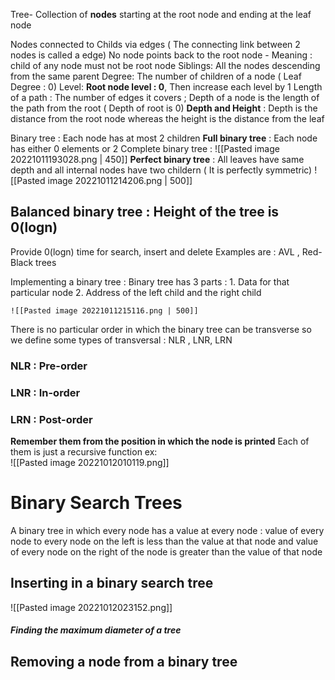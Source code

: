Tree- Collection of **nodes** starting at the root node and ending at the leaf node

Nodes connected to Childs via edges ( The connecting link between 2 nodes is called a edge)
No node points back to the root node - Meaning : child of any node must not be root node
	Siblings: All the nodes descending from the same parent 
	Degree:  The number of children of a node ( Leaf Degree : 0)
	Level:   **Root node level : 0**, Then increase each level by 1
	Length of a path : The number of edges it  covers ; Depth of a node is the length of  the path from the root  ( Depth of root is 0)
	**Depth and Height**  : Depth is the distance from the root node whereas the height is the distance from the leaf



Binary tree : Each node has at most 2 children
	**Full binary tree** : Each node has either 0 elements or 2
	Complete binary tree : 
	![[Pasted image 20221011193028.png | 450]]
	**Perfect binary tree** :  All leaves have same depth and all internal nodes have two childern ( It is perfectly symmetric)
	![[Pasted image 20221011214206.png | 500]]


## Balanced binary tree : Height of the tree is 0(logn) 
 Provide 0(logn) time for search, insert and delete 
 Examples are : AVL , Red-Black trees

Implementing a binary tree :
	Binary tree has 3 parts :
		1. Data for that particular node
		2. Address of the left child and the right child

	![[Pasted image 20221011215116.png | 500]]

There is no particular order in which the binary tree can be transverse so we define some types of transversal : NLR , LNR, LRN
### NLR : Pre-order
### LNR : In-order
### LRN : Post-order

**Remember them from the position in which the node is printed** 
Each of them  is just a recursive function 
 ex:  
	 ![[Pasted image 20221012010119.png]]


# Binary Search Trees

A binary tree in which  every node has a value at every node : 
	value of every node to every node on the left is less than the value at that node and value of every node on the right of the node is greater than the value of that node 



## Inserting in a binary search tree


![[Pasted image 20221012023152.png]]

##### Finding the maximum diameter of a tree
## Removing a node from a binary tree 



